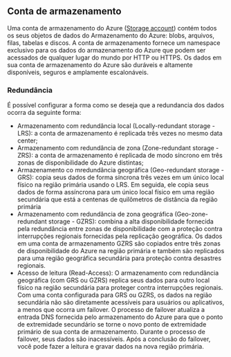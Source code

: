 ## Conta de armazenamento

Uma conta de armazenamento do Azure ([Storage account](https://learn.microsoft.com/pt-br/azure/storage/common/storage-account-overview)) contém todos os seus objetos de dados do Armazenamento do Azure: blobs, arquivos, filas, tabelas e discos. A conta de armazenamento fornece um namespace exclusivo para os dados do armazenamento do Azure que podem ser acessados de qualquer lugar do mundo por HTTP ou HTTPS. Os dados em sua conta de armazenamento do Azure são duráveis e altamente disponíveis, seguros e amplamente escalonáveis.

### Redundância

É possível configurar a forma como se deseja que a redundancia dos dados ocorra da seguinte forma:

- Armazenamento com redundância local (Locally-redundant storage - LRS): a conta de armazenamento é replicada três vezes no mesmo data center;
- Armazenamento com redundância de zona (Zone-redundant storage - ZRS): a conta de armazenamento é replicada de modo síncrono em três zonas de disponibilidade do Azure distintas;
- Armazenamento co mredundância geográfica (Geo-redundant storage - GRS): copia seus dados de forma síncrona três vezes em um único local físico na região primária usando o LRS. Em seguida, ele copia seus dados de forma assíncrona para um único local físico em uma região secundária que está a centenas de quilômetros de distância da região primária
- Armazenamento com redundância de zona geográfica (Geo-zone-redundant storage - GZRS):  combina a alta disponibilidade fornecida pela redundância entre zonas de disponibilidade com a proteção contra interrupções regionais fornecidas pela replicação geográfica. Os dados em uma conta de armazenamento GZRS são copiados entre três zonas de disponibilidade do Azure na região primária e também são replicados para uma região geográfica secundária para proteção contra desastres regionais.
- Acesso de leitura (Read-Access): O armazenamento com redundância geográfica (com GRS ou GZRS) replica seus dados para outro local físico na região secundária para proteger contra interrupções regionais. Com uma conta configurada para GRS ou GZRS, os dados na região secundária não são diretamente acessíveis para usuários ou aplicativos, a menos que ocorra um failover. O processo de failover atualiza a entrada DNS fornecida pelo armazenamento do Azure para que o ponto de extremidade secundário se torne o novo ponto de extremidade primário de sua conta de armazenamento. Durante o processo de failover, seus dados são inacessíveis. Após a conclusão do failover, você pode fazer a leitura e gravar dados na nova região primária.

